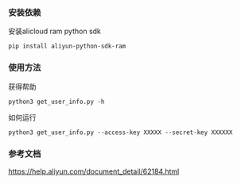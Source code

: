 ### 安装依赖

安装alicloud ram python sdk
```
pip install aliyun-python-sdk-ram
```

### 使用方法

获得帮助
```
python3 get_user_info.py -h
```

如何运行
```
python3 get_user_info.py --access-key XXXXX --secret-key XXXXXX
```

### 参考文档

https://help.aliyun.com/document_detail/62184.html

